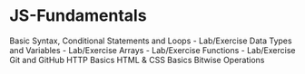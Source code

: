 # JS-Fundamentals 
Basic Syntax, Conditional Statements and Loops - Lab/Exercise
Data Types and Variables - Lab/Exercise
Arrays - Lab/Exercise
Functions - Lab/Exercise
Git and GitHub
HTTP Basics
HTML & CSS Basics
Bitwise Operations

